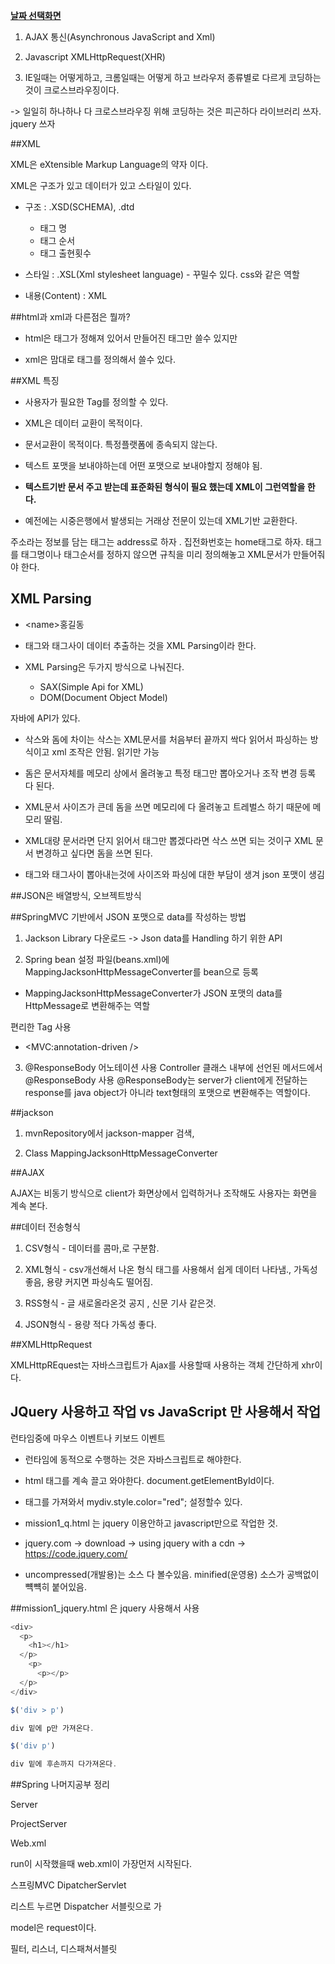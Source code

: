**[날짜 선택화면](../README.md)**

1. AJAX 통신(Asynchronous JavaScript and Xml)

2. Javascript XMLHttpRequest(XHR)

3. IE일때는 어떻게하고, 크롬일때는 어떻게 하고 브라우저 종류별로 다르게 코딩하는것이 크로스브라우징이다.

-> 일일히 하나하나 다 크로스브라우징 위해 코딩하는 것은 피곤하다 라이브러리 쓰자. jquery 쓰자

##XML

XML은 eXtensible Markup Language의 약자 이다.

XML은 구조가 있고 데이터가 있고 스타일이 있다.

  - 구조 : .XSD(SCHEMA), .dtd
    + 태그 명
    + 태그 순서
    + 태그 출현횟수

  - 스타일 : .XSL(Xml stylesheet language) - 꾸밀수 있다. css와 같은 역할
  
  - 내용(Content) : XML


##html과 xml과 다른점은 뭘까?

- html은 태그가 정해져 있어서 만들어진 태그만 쓸수 있지만

- xml은 맘대로 태그를 정의해서 쓸수 있다.

##XML 특징

- 사용자가 필요한 Tag를 정의할 수 있다.

- XML은 데이터 교환이 목적이다.

- 문서교환이 목적이다. 특정플랫폼에 종속되지 않는다.

- 텍스트 포맷을 보내야하는데 어떤 포맷으로 보내야할지 정해야 됨.

- **텍스트기반 문서 주고 받는데 표준화된 형식이 필요 했는데 XML이 그런역할을 한다.**

- 예전에는 시중은행에서 발생되는 거래상 전문이 있는데 XML기반 교환한다.

주소라는 정보를 담는 태그는 address로 하자 .
집전화번호는 home태그로 하자.
태그를 태그명이나 태그순서를 정하지 않으면 
규칙을 미리 정의해놓고 XML문서가 만들어줘야 한다.

## XML Parsing

- \<name>홍길동</name>

- 태그와 태그사이 데이터 추출하는 것을 XML Parsing이라 한다.

- XML Parsing은 두가지 방식으로 나눠진다.
  - SAX(Simple Api for XML)
  - DOM(Document Object Model)

자바에 API가 있다.

- 삭스와 돔에 차이는 삭스는 XML문서를 처음부터 끝까지 싹다 읽어서 파싱하는 방식이고 xml 조작은 안됨. 읽기만 가능

- 돔은 문서자체를 메모리 상에서 올려놓고 특정 태그만 뽑아오거나 조작 변경 등록 다 된다.

- XML문서 사이즈가 큰데 돔을 쓰면 메모리에 다 올려놓고 트레벌스 하기 때문에 메모리 딸림.

- XML대량 문서라면 단지 읽어서 태그만 뽑겠다라면 삭스 쓰면 되는 것이구 XML 문서 변경하고 싶다면 돔을 쓰면 된다. 

- 태그와 태그사이 뽑아내는것에 사이즈와 파싱에 대한 부담이 생겨 json 포맷이 생김

##JSON은 배열방식, 오브젝트방식 

##SpringMVC 기반에서 JSON 포맷으로 data를 작성하는 방법

1. Jackson Library 다운로드 -> Json data를 Handling 하기 위한 API

2. Spring bean 설정 파일(beans.xml)에  MappingJacksonHttpMessageConverter를 bean으로 등록
- MappingJacksonHttpMessageConverter가 JSON 포맷의 data를 HttpMessage로 변환해주는 역할

편리한 Tag 사용
- \<MVC:annotation-driven />

3. @ResponseBody 어노테이션 사용
Controller 클래스 내부에 선언된 메서드에서 @ResponseBody 사용
@ResponseBody는 server가 client에게 전달하는 response를 java object가 아니라 text형태의 포맷으로 변환해주는 역할이다.


##jackson

1. mvnRepository에서 jackson-mapper 검색,

2. Class MappingJacksonHttpMessageConverter

##AJAX

AJAX는 비동기 방식으로 client가 화면상에서 입력하거나 조작해도 사용자는 화면을 계속 본다.

##데이터 전송형식

1. CSV형식 -  데이터를 콤마,로 구분함.

2. XML형식 - csv개선해서 나온 형식 태그를 사용해서 쉽게 데이터 나타냄., 가독성 좋음, 용량 커지면 파싱속도 떨어짐.

3. RSS형식 - 글 새로올라온것 공지 , 신문 기사 같은것. 

4. JSON형식 - 용량 적다 가독성 좋다.

##XMLHttpRequest

XMLHttpREquest는 자바스크립트가 Ajax를 사용할때 사용하는 객체 간단하게 xhr이다.


## JQuery 사용하고 작업 vs JavaScript 만 사용해서 작업

런타임중에 마우스 이벤트나 키보드 이벤트 

- 런타임에 동적으로 수행하는 것은 자바스크립트로 해야한다.

- html 태그를 계속 끌고 와야한다. document.getElementById이다.

- 태그를 가져와서 mydiv.style.color="red"; 설정할수 있다.

- mission1_q.html 는 jquery 이용안하고 javascript만으로 작업한 것.

- jquery.com -> download -> using jquery with a cdn -> https://code.jquery.com/

- uncompressed(개발용)는 소스 다 볼수있음. minified(운영용) 소스가 공백없이 뺵뺵히 붙어있음.

##mission1_jquery.html 은 jquery 사용해서 사용

````javascript
<div>
  <p>
    <h1></h1>
  </p>
    <p>
      <p></p>
  </p>
</div>

$('div > p')

div 밑에 p만 가져온다.

$('div p')

div 밑에 후손까지 다가져온다.
````
##Spring 나머지공부 정리

Server

ProjectServer

Web.xml

run이 시작했을때 web.xml이 가장먼저 시작된다.

스프링MVC DipatcherServlet

리스트 누르면 Dispatcher 서블릿으로 가

model은 request이다.




필터, 리스너, 디스패쳐서블릿







